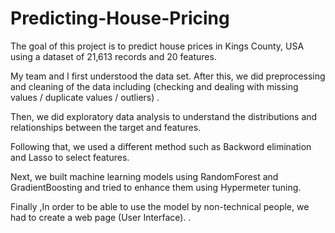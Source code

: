 # Predicting-House-Pricing 

The goal of this project is to predict house prices in Kings County, USA using a dataset of 21,613 records and 20 features. 

 My team and I first understood the data set. After this, we did preprocessing and cleaning of the data including
(checking and dealing with missing values / duplicate values / outliers) . 

Then, we did exploratory data analysis to understand the distributions and relationships between the target and features. 

Following that, we used a different method such as Backword elimination and Lasso to select features.

Next, we built machine learning models using RandomForest and GradientBoosting and tried to enhance them using Hypermeter tuning. 

Finally ,In order to be able to use the model by non-technical people, we had to create a web page (User Interface). .
